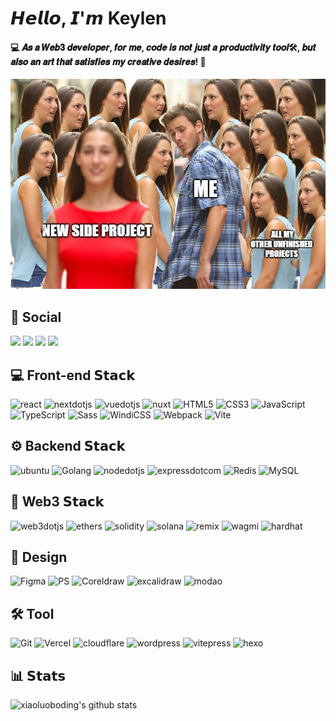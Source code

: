 # 𝙃𝙚𝙡𝙡𝙤, 𝙄'𝙢 Keylen

#### 💻 𝑨𝒔 𝒂 𝑾𝒆𝒃𝟑 𝒅𝒆𝒗𝒆𝒍𝒐𝒑𝒆𝒓, 𝒇𝒐𝒓 𝒎𝒆, 𝒄𝒐𝒅𝒆 𝒊𝒔 𝒏𝒐𝒕 𝒋𝒖𝒔𝒕 𝒂 𝒑𝒓𝒐𝒅𝒖𝒄𝒕𝒊𝒗𝒊𝒕𝒚 𝒕𝒐𝒐𝒍🛠️, 𝒃𝒖𝒕 𝒂𝒍𝒔𝒐 𝒂𝒏 𝒂𝒓𝒕 𝒕𝒉𝒂𝒕 𝒔𝒂𝒕𝒊𝒔𝒇𝒊𝒆𝒔 𝒎𝒚 𝒄𝒓𝒆𝒂𝒕𝒊𝒗𝒆 𝒅𝒆𝒔𝒊𝒓𝒆𝒔! 🎨


![alt text](image.png)


## 👥 Social
[![](https://img.shields.io/badge/-@BiscuitCoder-%23181717?&logo=github)](https://github.com/BiscuitCoder)
[![](https://img.shields.io/badge/-@keylen1010-%23181717?&logo=x)](https://x.com/keylen1010)
[![](https://img.shields.io/badge/-kelenworks@gmail.com-EA4335?&logo=gmail&logoColor=white)](https://x.com/keylen1010)
[![](https://img.shields.io/website?color=0ab9e6&&up_message=0xspace.tech&url=https://0xspace.tech&logo=chromecast)](https://0xspace.tech)

## 💻 Front-end 𝗦𝘁𝗮𝗰𝗸

![react](https://img.shields.io/badge/React-0088CC?logo=react&logoColor=white)
![nextdotjs](https://img.shields.io/badge/Nextjs-000000?logo=nextdotjs&logoColor=white)
![vuedotjs](https://img.shields.io/badge/VUE2/3-4FC08D?logo=vuedotjs&logoColor=white)
![nuxt](https://img.shields.io/badge/Nuxt-00DC82?logo=nuxt&logoColor=white)
![HTML5](https://img.shields.io/badge/HTML5-E34F26?logo=html5&logoColor=white)
![CSS3](https://img.shields.io/badge/-CSS3-%231572B6?&logo=css3)
![JavaScript](https://img.shields.io/badge/-JavaScript-%23F7DF1C?&logo=javascript&logoColor=000000&labelColor=%23F7DF1C&color=%23FFCE5A)
![TypeScript](https://img.shields.io/badge/-TypeScript-007ACC?&logo=typescript&logoColor=white)
![Sass](https://img.shields.io/badge/-Sass-%23CC6699?&logo=sass&logoColor=ffffff)
![WindiCSS](https://img.shields.io/badge/-WindiCSS-%23000000?&logo=tailwind-css&&logoColor=48B0F1)
![Webpack](https://img.shields.io/badge/-Webpack-%232C3A42?&logo=webpack)
![Vite](https://img.shields.io/badge/-Vite-%23646CFF?&logo=vite&logoColor=ffffff)


## ⚙️ Backend 𝗦𝘁𝗮𝗰𝗸
![ubuntu](https://img.shields.io/badge/Ubuntu-E95420?logo=ubuntu&logoColor=white)
![Golang](https://img.shields.io/badge/Golang-00ADD8?logo=go&logoColor=white)
![nodedotjs](https://img.shields.io/badge/Nodejs-5FA04E?logo=nodedotjs&logoColor=white)
![expressdotcom](https://img.shields.io/badge/Express-000000?logo=express&logoColor=white)
![Redis](https://img.shields.io/badge/Redis-DC382D?logo=stackbit&logoColor=white)
![MySQL](https://img.shields.io/badge/MySQL-4479A1?logo=mysql&logoColor=white)


## 🚀 Web3 𝗦𝘁𝗮𝗰𝗸
![web3dotjs](https://img.shields.io/badge/Web3js-F16822?logo=web3dotjs&logoColor=white)
![ethers](https://img.shields.io/badge/Ethers-2535A0?logo=ethers&logoColor=white)
![solidity](https://img.shields.io/badge/Solidity-363636?logo=solidity&logoColor=white)
![solana](https://img.shields.io/badge/Solana-9945FF?logo=solana&logoColor=white)
![remix](https://img.shields.io/badge/Remix-000000?logo=remix&logoColor=white)
![wagmi](https://img.shields.io/badge/Wagmi-000000?logo=wagmi&logoColor=white)
![hardhat](https://img.shields.io/badge/Hardhat-FF9E0F?logo=ethereum&logoColor=white)

## 🎨 Design
![Figma](https://img.shields.io/badge/Figma-000000?logo=figma&logoColor=white)
![PS](https://img.shields.io/badge/Photoshop-003399?logo=phpstorm&logoColor=white)
![Coreldraw](https://img.shields.io/badge/Coreldraw-24B064?logo=coreldraw&logoColor=white)
![excalidraw](https://img.shields.io/badge/Excalidraw-6965DB?logo=excalidraw&logoColor=white)
![modao](https://img.shields.io/badge/Modao-FF0000?logo=probot&logoColor=white)


##  🛠️ Tool
![Git](https://img.shields.io/badge/-Git-%23F05032?&logo=git&logoColor=%23ffffff)
![Vercel](https://img.shields.io/badge/vercel-000000?&logo=Vercel&logoColor=white)
![cloudflare](https://img.shields.io/badge/Cloudflare-F38020?&logo=cloudflare&logoColor=white)
![wordpress](https://img.shields.io/badge/Wordpress-21759B?logo=wordpress&logoColor=white)
![vitepress](https://img.shields.io/badge/Vitepress-5C73E7?logo=vitepress&logoColor=white)
![hexo](https://img.shields.io/badge/Hexo-0E83CD?logo=hexo&logoColor=white)

## 📊 𝗦𝘁𝗮𝘁𝘀

![xiaoluoboding's github stats](https://github-readme-stats.vercel.app/api?username=BiscuitCoder&show_icons=true)
